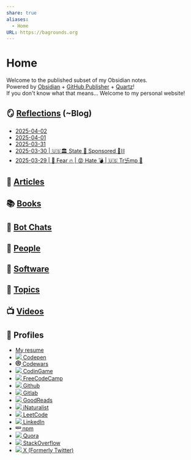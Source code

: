 ```yaml
---
share: true
aliases:
  - Home
URL: https://bagrounds.org
---
```

# Home  
Welcome to the published subset of my Obsidian notes.  
Powered by [Obsidian](https://obsidian.md) + [GitHub Publisher](https://github.com/ObsidianPublisher/obsidian-github-publisher) + [Quartz](https://quartz.jzhao.xyz)!  
If you don't know what that means... Welcome to my personal website!  
  
## 🪞 [Reflections](./reflections/index.md) (~Blog)  
- [2025-04-02](./reflections/2025-04-02.md)  
- [2025-04-01](./reflections/2025-04-01.md)  
- [2025-03-31](./reflections/2025-03-31.md)  
- [2025-03-30 | 🇺🇸🏛️ State 📶 Sponsored 👥⛓️](./reflections/2025-03-30.md)  
- [2025-03-29 | 🚨 Fear 🔥 | 😡 Hate 💣 | 🇺🇸 Tr卐mp 👹](./reflections/2025-03-29.md)  
  
  
## 📄 [Articles](./articles/index.md)  
  
## 📚 [Books](./books/index.md)  
  
## 🤖 [Bot Chats](./bot-chats/index.md)  
  
## 👥 [People](./people/index.md)  
  
## 💾 [Software](./software/index.md)  
  
## 🌌 [Topics](./topics/index.md)  
  
## 📺 [Videos](./videos/index.md)  
  
## 🔗 Profiles  
- [My resume](./topics/my-resume.md)  
- <a href="http://codepen.io/bagrounds"><img style="height:1em; margin:0;" src="https://simpleicons.org/icons/codepen.svg"/> Codepen</a>  
- <a href="http://www.codewars.com/users/bagrounds"><img style="height:1em; margin:0;" src="https://raw.githubusercontent.com/bagrounds/icons/master/codewars.svg"/> Codewars</a>  
- <a href="https://www.codingame.com/profile/0d172b10ecb72b81c2bb2646e8be9d8a8930706"><img style="height:1em; margin:0;" src="https://simpleicons.org/icons/codingame.svg"/> CodinGame</a>  
- <a href="http://freecodecamp.com/bagrounds"><img style="height:1em; margin:0;" src="https://simpleicons.org/icons/freecodecamp.svg"/> FreeCodeCamp</a>  
- <a href="https://github.com/bagrounds"><img style="height:1em; margin:0;" src="https://simpleicons.org/icons/github.svg"/> Github</a>  
- <a href="http://gitlab.com/bagrounds"><img style="height:1em; margin:0;" src="https://simpleicons.org/icons/gitlab.svg"/> Gitlab</a>  
- <a href="http://goodreads.com/bagrounds"><img style="height:1em; margin:0;" src="https://simpleicons.org/icons/goodreads.svg"/> GoodReads</a>  
- <a href="https://www.inaturalist.org/people/8822063"><img style="height:1em; margin:0;" src="https://static.inaturalist.org/wiki_page_attachments/3154-original.png"/> iNaturalist</a>  
- <a href="https://leetcode.com/u/bagrounds"><img style="height:1em; margin:0;" src="https://simpleicons.org/icons/leetcode.svg"/> LeetCode</a>  
- <a href="https://linkedin.com/in/bagrounds"><img style="height:1em; margin:0;" src="https://simpleicons.org/icons/linkedin.svg"/> LinkedIn</a>  
- <a href="http://www.npmjs.com/~bagrounds"><img style="height:1em; margin:0;" src="https://raw.githubusercontent.com/bagrounds/icons/master/npm.svg"/> npm</a>  
- <a href="https://www.quora.com/profile/Bryan-Grounds"><img style="height:1em; margin:0;" src="https://simpleicons.org/icons/quora.svg"/> Quora</a>  
- <a href="http://stackoverflow.com/users/2081363/bagrounds"><img style="height:1em; margin:0;" src="https://simpleicons.org/icons/stackoverflow.svg"/> StackOverflow</a>  
- <a href="https://twitter.com/bagrounds"><img style="height:1em; margin:0;" src="https://simpleicons.org/icons/x.svg"/> X (Formerly Twitter)</a>  
